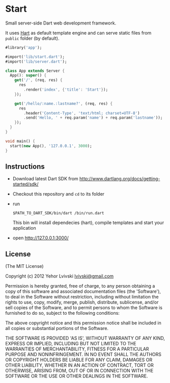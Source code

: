 # Start

Small server-side Dart web development framework.

It uses [Hart](https://github.com/lvivski/hart "lvivski/hart") as default template engine and can serve static files from `public` folder (by default).

``` dart
#library('app');

#import('lib/start.dart');
#import('lib/server.dart');

class App extends Server {
  App(): super() {
    get('/', (req, res) {
      res
        .render('index', {'title': 'Start'});
    });

    get('/hello/:name.:lastname?', (req, res) {
      res
        .header('Content-Type', 'text/html; charset=UTF-8')
        .send('Hello, ' + req.param('name') + req.param('lastname'));
    });
  }
}

void main() {
  start(new App(), '127.0.0.1', 3000);
}
```

## Instructions
- Download latest Dart SDK from http://www.dartlang.org/docs/getting-started/sdk/
- Checkout this repository and `cd` to its folder
- run
    ```
    $PATH_TO_DART_SDK/bin/dart /bin/run.dart
    ```
    This bin will install dependecies (hart), compile templates and start your application

- open http://127.0.0.1:3000/


## License

(The MIT License)

Copyright (c) 2012 Yehor Lvivski <lvivski@gmail.com>

Permission is hereby granted, free of charge, to any person obtaining
a copy of this software and associated documentation files (the
'Software'), to deal in the Software without restriction, including
without limitation the rights to use, copy, modify, merge, publish,
distribute, sublicense, and/or sell copies of the Software, and to
permit persons to whom the Software is furnished to do so, subject to
the following conditions:

The above copyright notice and this permission notice shall be
included in all copies or substantial portions of the Software.

THE SOFTWARE IS PROVIDED 'AS IS', WITHOUT WARRANTY OF ANY KIND,
EXPRESS OR IMPLIED, INCLUDING BUT NOT LIMITED TO THE WARRANTIES OF
MERCHANTABILITY, FITNESS FOR A PARTICULAR PURPOSE AND NONINFRINGEMENT.
IN NO EVENT SHALL THE AUTHORS OR COPYRIGHT HOLDERS BE LIABLE FOR ANY
CLAIM, DAMAGES OR OTHER LIABILITY, WHETHER IN AN ACTION OF CONTRACT,
TORT OR OTHERWISE, ARISING FROM, OUT OF OR IN CONNECTION WITH THE
SOFTWARE OR THE USE OR OTHER DEALINGS IN THE SOFTWARE.
